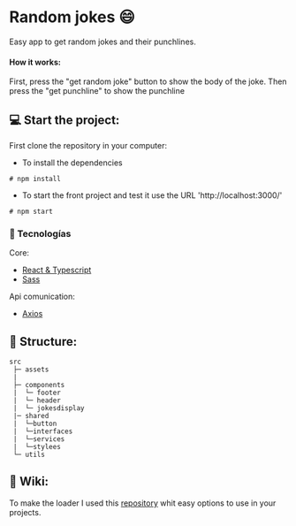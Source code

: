 # Random jokes :smile:

Easy app to get random jokes and their punchlines.

#### How it works:
First, press the "get random joke" button to show the body of the joke. Then press the "get punchline" to show the punchline 

## :computer: Start the project:

First clone the repository in your computer:

- To install the dependencies 
```
# npm install
```

- To start the front project and test it use the URL 'http://localhost:3000/'
```
# npm start
```

### :wrench: Tecnologías

Core: 
- [React & Typescript](https://create-react-app.dev/docs/adding-typescript/)
- [Sass](https://sass-lang.com/)

Api comunication:
- [Axios](https://axios-http.com/)


## :open_file_folder: Structure:
```
src
 ├─ assets
 |  
 ├─ components
 |  └─ footer
 |  └─ header
 |  └─ jokesdisplay
 |─ shared
 |  └─button
 |  └─interfaces
 |  └─services
 |  └─stylees
 └─ utils  
```
## :notebook_with_decorative_cover: Wiki:

To make the loader I used this [repository](https://github.com/SamHerbert/SVG-Loaders/blob/master/svg-loaders/three-dots.svg?short_path=6f7b43a) whit easy options to use in your projects.

